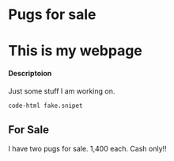 # Pugs for sale
# This is my webpage

#### Descriptoion
Just some stuff I am working on.

````
code-html fake.snipet
````
## For Sale
I have two pugs for sale. 1,400 each. Cash only!!
